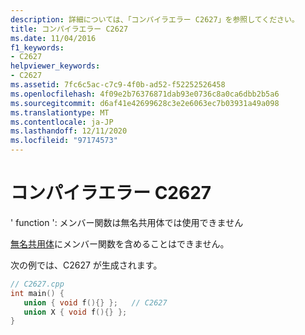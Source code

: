 ```yaml
---
description: 詳細については、「コンパイラエラー C2627」を参照してください。
title: コンパイラエラー C2627
ms.date: 11/04/2016
f1_keywords:
- C2627
helpviewer_keywords:
- C2627
ms.assetid: 7fc6c5ac-c7c9-4f0b-ad52-f52252526458
ms.openlocfilehash: 4f09e2b76376871dab93e0736c8a0ca6dbb2b5a6
ms.sourcegitcommit: d6af41e42699628c3e2e6063ec7b03931a49a098
ms.translationtype: MT
ms.contentlocale: ja-JP
ms.lasthandoff: 12/11/2020
ms.locfileid: "97174573"
---
```

# <a name="compiler-error-c2627"></a>コンパイラエラー C2627

' function ': メンバー関数は無名共用体では使用できません

[無名共用体](../../cpp/unions.md#anonymous_unions)にメンバー関数を含めることはできません。

次の例では、C2627 が生成されます。

```cpp
// C2627.cpp
int main() {
   union { void f(){} };   // C2627
   union X { void f(){} };
}
```
